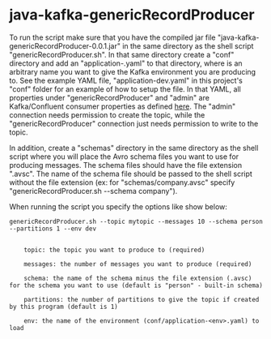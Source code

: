 # java-kafka-genericRecordProducer
To run the script make sure that you have the compiled jar file "java-kafka-genericRecordProducer-0.0.1.jar" in the same directory as
the shell script "genericRecordProducer.sh". In that same directory create a "conf" directory and add an "application-<env>.yaml" to
that directory, where <env> is an arbitrary name you want to give the Kafka environment you are producing to. See
the example YAML file, "application-dev.yaml" in this project's "conf" folder for an example of how to setup the file.
In that YAML, all properties under "genericRecordProducer" and "admin" are Kafka/Confluent consumer properties as defined
[here](https://docs.confluent.io/platform/current/installation/configuration/genericRecordProducer-configs.html). The "admin" 
connection needs permission to create the topic, while the "genericRecordProducer" connection just needs permission to write to the
topic.

In addition, create a "schemas" directory in the same directory as the shell script where you will place the Avro schema
files you want to use for producing messages. The schema files should have the file extension ".avsc". The name of the
schema file should be passed to the shell script without the file extension (ex: for "schemas/company.avsc" specify 
"genericRecordProducer.sh --schema company").

When running the script you specify the options like show below:

```
genericRecordProducer.sh --topic mytopic --messages 10 --schema person --partitions 1 --env dev


    topic: the topic you want to produce to (required)
  
    messages: the number of messages you want to produce (required)
  
    schema: the name of the schema minus the file extension (.avsc) for the schema you want to use (default is "person" - built-in schema)
  
    partitions: the number of partitions to give the topic if created by this program (default is 1)
  
    env: the name of the environment (conf/application-<env>.yaml) to load
```